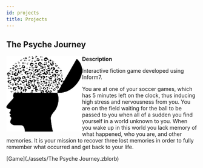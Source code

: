 ```yaml
---
id: projects
title: Projects
---
```


## The Psyche Journey 


<img src="./assets/Cover.png" align="left" width="200" height="200">

**Description**

Interactive fiction game developed using Inform7.

You are at one of your soccer games, which has 5 minutes left on the clock, thus inducing high stress and nervousness from you. You are on the field waiting for the ball to be passed to you when all of a sudden you find yourself in a world unknown to you. When you wake up in this world you lack memory of what happened, who you are, and other memories. It is your mission to recover three lost memories in order to fully remember what occurred and get back to your life.

[Game](./assets/The Psyche Journey.zblorb)
